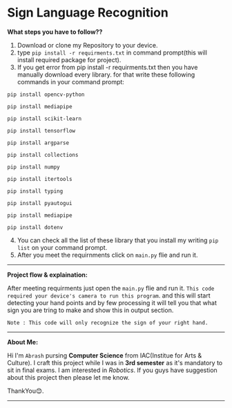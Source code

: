 <h1>Sign Language Recognition</h1>

**What steps you have to follow??**

1. Download or clone my Repository to your device.
2. type `pip install -r requirments.txt` in command prompt(this will install required package for project).
3. If you get error from pip install -r requirments.txt then you have manually download every library. for that write these following commands in your command prompt:

`pip install opencv-python`

`pip install mediapipe`

`pip install scikit-learn`

`pip install tensorflow`

`pip install argparse`

`pip install collections`

`pip install numpy`

`pip install itertools`

`pip install typing`

`pip install pyautogui`

`pip install mediapipe`

`pip install dotenv`

4. You can check all the list of these library that you install my writing `pip list` on your command prompt.
5. After you meet the requirnments click on `main.py` flie and run it.

---
**Project flow & explaination:**

After meeting requirments just open the `main.py` flie and run it. `This code required your device's camera to run this program`. and this will start detecting your hand points and by few processing it will tell you that what sign you are tring to make and show this in output section.

    Note : This code will only recognize the sign of your right hand. 

---
**About Me:**

Hi I'm `Abrash` pursing **Computer Science** from IAC(Institue for Arts & Culture). I craft this project while I was in **3rd semester** as it's mandatory to sit in final exams. I am interested in *Robotics*. If you guys have suggestion about this project then please let me know.

ThankYou😊.

---
